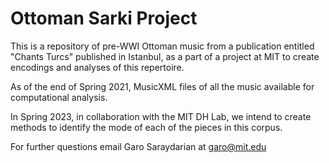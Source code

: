 # Ottoman Sarki Project

This is a repository of pre-WWI Ottoman music from a publication entitled "Chants Turcs" published in Istanbul, as a part of a project at MIT to create encodings and analyses of this repertoire.

As of the end of Spring 2021, MusicXML files of all the music available for computational analysis.

In Spring 2023, in collaboration with the MIT DH Lab, we intend to create methods to identify the mode of each of the pieces in this corpus.

For further questions email Garo Saraydarian at garo@mit.edu
